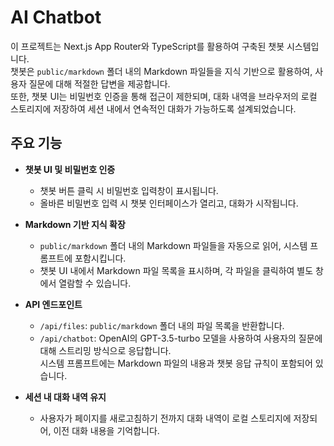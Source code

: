 # AI Chatbot

이 프로젝트는 Next.js App Router와 TypeScript를 활용하여 구축된 챗봇 시스템입니다.  
챗봇은 `public/markdown` 폴더 내의 Markdown 파일들을 지식 기반으로 활용하여, 사용자 질문에 대해 적절한 답변을 제공합니다.  
또한, 챗봇 UI는 비밀번호 인증을 통해 접근이 제한되며, 대화 내역을 브라우저의 로컬 스토리지에 저장하여 세션 내에서 연속적인 대화가 가능하도록 설계되었습니다.

## 주요 기능

- **챗봇 UI 및 비밀번호 인증**

  - 챗봇 버튼 클릭 시 비밀번호 입력창이 표시됩니다.
  - 올바른 비밀번호 입력 시 챗봇 인터페이스가 열리고, 대화가 시작됩니다.

- **Markdown 기반 지식 확장**

  - `public/markdown` 폴더 내의 Markdown 파일들을 자동으로 읽어, 시스템 프롬프트에 포함시킵니다.
  - 챗봇 UI 내에서 Markdown 파일 목록을 표시하며, 각 파일을 클릭하여 별도 창에서 열람할 수 있습니다.

- **API 엔드포인트**

  - `/api/files`: `public/markdown` 폴더 내의 파일 목록을 반환합니다.
  - `/api/chatbot`: OpenAI의 GPT-3.5-turbo 모델을 사용하여 사용자의 질문에 대해 스트리밍 방식으로 응답합니다.  
    시스템 프롬프트에는 Markdown 파일의 내용과 챗봇 응답 규칙이 포함되어 있습니다.

- **세션 내 대화 내역 유지**
  - 사용자가 페이지를 새로고침하기 전까지 대화 내역이 로컬 스토리지에 저장되어, 이전 대화 내용을 기억합니다.
